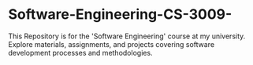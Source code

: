 # Software-Engineering-CS-3009-
This Repository is for the 'Software Engineering' course at my university. Explore materials, assignments, and projects covering software development processes and methodologies.
